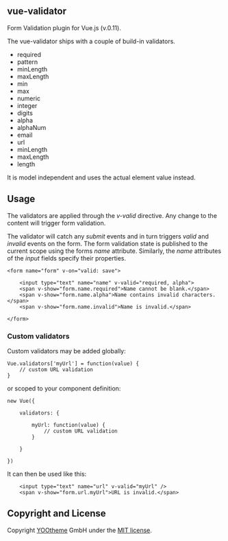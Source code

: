 ## vue-validator

Form Validation plugin for Vue.js (v.0.11).

The vue-validator ships with a couple of build-in validators.

* required
* pattern
* minLength
* maxLength
* min
* max
* numeric
* integer
* digits
* alpha
* alphaNum
* email
* url
* minLength
* maxLength
* length

It is model independent and uses the actual element value instead.

## Usage

The validators are applied through the _v-valid_ directive. 
Any change to the content will trigger form validation.

The validator will catch any _submit_ events and in turn triggers _valid_ and _invalid_ events on the form. 
The form validation state is published to the current scope using the forms _name_ attribute. 
Similarly, the _name_ attributes of the _input_ fields specify their properties.

```
<form name="form" v-on="valid: save">

    <input type="text" name="name" v-valid="required, alpha">
    <span v-show="form.name.required">Name cannot be blank.</span>
    <span v-show="form.name.alpha">Name contains invalid characters.</span>
    <span v-show="form.name.invalid">Name is invalid.</span>
    
</form>
```

### Custom validators

Custom validators may be added globally:
 
```
Vue.validators['myUrl'] = function(value) {
    // custom URL validation
}
```
 
or scoped to your component definition:

```
new Vue({

    validators: {

        myUrl: function(value) {
            // custom URL validation
        }

    }
    
})
```

It can then be used like this:


```
    <input type="text" name="url" v-valid="myUrl" />
    <span v-show="form.url.myUrl">URL is invalid.</span>
```

## Copyright and License

Copyright [YOOtheme](http://www.yootheme.com) GmbH under the [MIT license](LICENSE.md).
